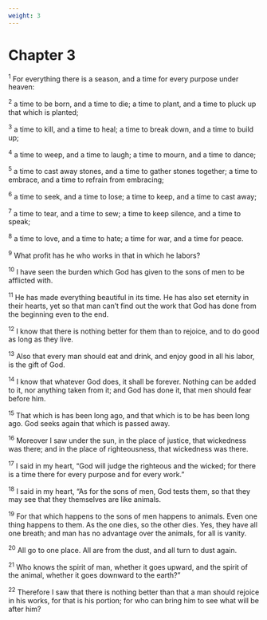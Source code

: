 ```yaml
---
weight: 3
---
```


# Chapter 3

<sup>1</sup> For everything there is a season, and a time for every purpose under heaven: 

<sup>2</sup> a time to be born, and a time to die; a time to plant, and a time to pluck up that which is planted; 

<sup>3</sup> a time to kill, and a time to heal; a time to break down, and a time to build up; 

<sup>4</sup> a time to weep, and a time to laugh; a time to mourn, and a time to dance; 

<sup>5</sup> a time to cast away stones, and a time to gather stones together; a time to embrace, and a time to refrain from embracing; 

<sup>6</sup> a time to seek, and a time to lose; a time to keep, and a time to cast away; 

<sup>7</sup> a time to tear, and a time to sew; a time to keep silence, and a time to speak; 

<sup>8</sup> a time to love, and a time to hate; a time for war, and a time for peace. 

<sup>9</sup> What profit has he who works in that in which he labors? 

<sup>10</sup> I have seen the burden which God has given to the sons of men to be afflicted with. 

<sup>11</sup> He has made everything beautiful in its time. He has also set eternity in their hearts, yet so that man can’t find out the work that God has done from the beginning even to the end. 

<sup>12</sup> I know that there is nothing better for them than to rejoice, and to do good as long as they live. 

<sup>13</sup> Also that every man should eat and drink, and enjoy good in all his labor, is the gift of God. 

<sup>14</sup> I know that whatever God does, it shall be forever. Nothing can be added to it, nor anything taken from it; and God has done it, that men should fear before him. 

<sup>15</sup> That which is has been long ago, and that which is to be has been long ago. God seeks again that which is passed away. 

<sup>16</sup> Moreover I saw under the sun, in the place of justice, that wickedness was there; and in the place of righteousness, that wickedness was there. 

<sup>17</sup> I said in my heart, “God will judge the righteous and the wicked; for there is a time there for every purpose and for every work.” 

<sup>18</sup> I said in my heart, “As for the sons of men, God tests them, so that they may see that they themselves are like animals. 

<sup>19</sup> For that which happens to the sons of men happens to animals. Even one thing happens to them. As the one dies, so the other dies. Yes, they have all one breath; and man has no advantage over the animals, for all is vanity. 

<sup>20</sup> All go to one place. All are from the dust, and all turn to dust again. 

<sup>21</sup> Who knows the spirit of man, whether it goes upward, and the spirit of the animal, whether it goes downward to the earth?” 

<sup>22</sup> Therefore I saw that there is nothing better than that a man should rejoice in his works, for that is his portion; for who can bring him to see what will be after him? 


